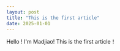 ```yaml
---
layout: post
title: "This is the first article"
date: 2025-01-01
---
```


Hello !
I'm Madjiao! 
This is the first article！